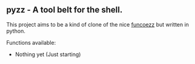 pyzz - A tool belt for the shell.
---------------------------------

This project aims to be a kind of clone of the nice [funcoezz](https://github.com/funcoeszz/funcoeszz)
but written in python.

Functions available:
  - Nothing yet (Just starting)
